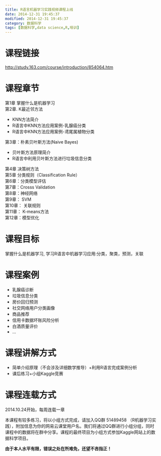 ```yaml
---
title: R语言机器学习实践视频课程上线
date: 2014-12-31 19:45:37
modified: 2014-12-31 19:45:37
category: 数据科学
tags: [数据科学,data science,R,培训]
---
```


# 课程链接 

http://study.163.com/course/introduction/854064.htm

# 课程章节

第1章 掌握什么是机器学习  
第2章. K最近邻方法  

+ KNN方法简介  
+ R语言中KNN方法应用案例-乳腺癌分类  
+ R语言中KNN方法应用案例-鸢尾属植物分类  

第3章：朴素贝叶斯方法(Naive Bayes)  

+ 贝叶斯方法原理简介  
+ R语言中利用贝叶斯方法进行垃圾信息分类  

第4章 决策树方法  
第5章 分类规则（Classification Rule）  
第6章：分类模型评估  
第7章：Crosss Validation  
第8章：神经网络  
第9章： SVM  
第10章： 关联规则  
第11章： K-means方法  
第12章：模型优化  

# 课程目标

掌握什么是机器学习, 学习R语言中机器学习应用:分类，聚类，预测，关联

# 课程案例

+ 乳腺癌诊断
+ 垃圾信息分类
+ 房价回归预测
+ 社交网络用户分类画像
+ 商品推荐
+ 信用卡数据坏账风险分析
+ 白酒质量评价
+ ...

# 课程讲解方式

+ 简单介绍原理（不会涉及详细数学推导）+利用R语言完成案例分析
+ 课后练习+小组Kaggle竞赛

# 课程连载方式

2014.10.24开始，每周连载一章

本课程有较多练习，将以小组方式完成，请加入QQ群 51489458 （R机器学习实践），附加信息为你的网易云课堂用户名。我们将通过QQ群进行小组分组，同时课程中的数据将在群中分享。课程的最终项目为小组方式参加Kaggle网站上的数据科学项目。

**由于本人水平有限，错误之处在所难免，还望不吝指正！**